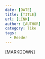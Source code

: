 ```yaml
---
date: [DATE]
title: [TITLE]
url: [LINK]
author: [AUTHOR]
category: like
tags:
  - Reeder
---
```


[MARKDOWN]
